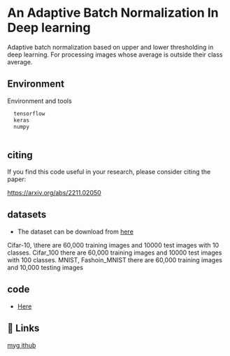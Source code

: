 
# An Adaptive Batch Normalization  In Deep learning

Adaptive batch normalization based on upper and lower thresholding in deep learning. For processing images whose average is outside their class average.


## Environment

Environment and tools

```bash
  tensorflow 
  keras 
  numpy 
  

```


## citing

If you find this code useful in your research, please consider citing the paper:


https://arxiv.org/abs/2211.02050



## datasets


 - The dataset can be download from [here](https://paperswithcode.com/dataset/cifar-100)

Cifar-10, \there are 60,000 training images and 10000 test images with 10 classes.
Cifar_100 there are 60,000 training images and 10000 test images with 100 classes.
MNIST, Fashoin_MNIST there are 60,000 training images and 10,000 testing images

## code

- [Here](https://github.com/waelassobhi/An-Adaptive-Batch-Normalization-In-Deep-learning/blob/main/code)


## 🔗 Links
[myg ithub](https://github.com/waelassobhi)
